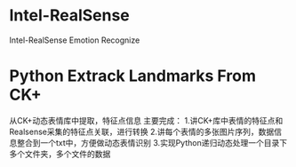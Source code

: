 # Intel-RealSense
Intel-RealSense Emotion Recognize

# Python Extrack Landmarks From CK+
从CK+动态表情库中提取，特征点信息
主要完成：
1.讲CK+库中表情的特征点和Realsense采集的特征点关联，进行转换
2.讲每个表情的多张图片序列，数据信息整合到一个txt中，方便做动态表情识别
3.实现Python递归动态处理一个目录下多个文件夹，多个文件的数据
